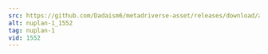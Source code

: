 ```yaml
---
src: https://github.com/Dadaism6/metadriverse-asset/releases/download/assetsv1.0.1/nuplan-1_1552.mp4
alt: nuplan-1_1552
tag: nuplan-1
vid: 1552
---
```

